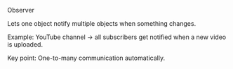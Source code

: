 Observer

Lets one object notify multiple objects when something changes.

Example: YouTube channel → all subscribers get notified when a new video is uploaded.

Key point: One-to-many communication automatically.
